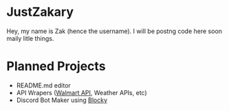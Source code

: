 # JustZakary
Hey, my name is Zak (hence the username). I will be postng code here soon maily litle things.

# Planned Projects
- README.md editor
- API Wrapers ([Walmart API](https://developer.walmart.com/), Weather APIs, etc)
- Discord Bot Maker using [Blocky](https://developers.google.com/blockly)
